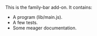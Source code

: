 This is the family-bar add-on.  It contains:

* A program (lib/main.js).
* A few tests.
* Some meager documentation.
